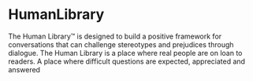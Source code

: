 # HumanLibrary
The Human Library™ is designed to build a positive framework for conversations that can challenge stereotypes and prejudices through dialogue.
The Human Library is a place where real people are on loan to readers.
A place where difficult questions are expected, appreciated and answered
